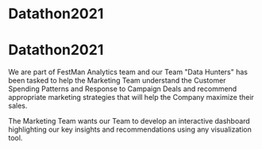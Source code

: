 # Datathon2021

# Datathon2021

We are part of FestMan Analytics team and our Team "Data Hunters" has been tasked to help the Marketing Team understand the Customer Spending Patterns and Response to Campaign Deals and recommend appropriate marketing strategies that will help the Company maximize their sales.

The Marketing Team wants our Team to develop an interactive dashboard highlighting our key insights and recommendations using any visualization tool.
